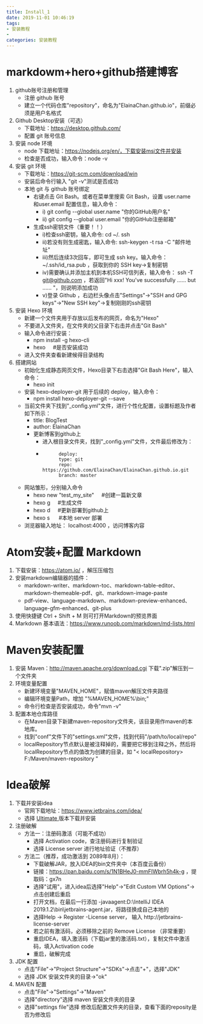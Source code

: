 ```yaml
---
title: Install_1
date: 2019-11-01 10:46:19
tags:
- 安装教程
-
categories: 安装教程
---
```

# markdowm+hero+github搭建博客
1. github账号注册和管理
    - 注册 github 账号
    - 建立一个代码仓库"repository"，命名为"ElainaChan.github.io"，前缀必须是用户名格式
2. Github Desktop安装（可选）
    - 下载地址：https://desktop.github.com/
    - 配置 git 账号信息
3. 安装 node 环境
    - node 下载地址：https://nodejs.org/en/，下载安装msi文件并安装
    - 检查是否成功，输入命令：node -v
4. 安装 git 环境
    - 下载地址：https://git-scm.com/download/win
    - 安装后命令行输入 "git -v"测试是否成功
    - 本地 git 与 github 账号绑定
        - 右键点击 Git Bash。或者在菜单里搜索 Git Bash，设置 user.name 和user.email 配置信息，输入命令：
            - i) git config --global user.name "你的GitHub用户名"
            - ii) git config --global user.email "你的GitHub注册邮箱"
        - 生成ssh密钥文件（重要！！）
            - i)检查ssh密钥，输入命令:   cd ~/. ssh
            - ii)若没有则生成密匙，输入命令:   ssh-keygen -t rsa -C "邮件地址"
            - iii)然后连续3次回车，即可生成 ssh key。输入命令： ~/.ssh/id_rsa.pub  ，获取到你的 SSH key->复制密钥
            - iv)需要确认并添加主机到本机SSH可信列表，输入命令：  ssh -T git@github.com  ，若返回"Hi xxx! You've successfully …… but …… "，则说明添加成功
            - v)登录 Github ，右边栏头像点击"Settings"->"SSH and GPG keys"->"New SSH key"->复制刚刚的ssh密钥
5. 安装 Hexo 环境
    - 新建一个文件夹用于存放以后发布的网页，命名为"Hexo"
    - 不要进入文件夹，在文件夹的父目录下右击并点击"Git Bash"
    - 输入命令进行安装：
        - npm install -g hexo-cli
        - hexo  &nbsp;&nbsp;&nbsp;  #是否安装成功
    - 进入文件夹查看新建候得目录结构
6. 搭建网站
    - 初始化生成静态网页文件，Hexo目录下右击选择"Git Bash Here"，输入命令：
        - hexo init
    - 安装 hexo-deployer-git 用于后续的 deploy，输入命令：
        - npm install hexo-deployer-git --save
    - 当前文件夹下找到"_config.yml"文件，进行个性化配置，设置标题及作者如下所示：
        - title: BlogTest
        - author: ElainaChan
      - 更新博客到github上
        - 进入根目录文件夹，找到"_config.yml"文件，文件最后修改为：
        -           deploy:
                    type: git
                    repo: https://github.com/ElainaChan/ElainaChan.github.io.git
                    branch: master
    - 网站雏形，分别输入命令
        - hexo new "test_my_site"   &nbsp;&nbsp;&nbsp;  #创建一篇新文章
        - hexo g   &nbsp;&nbsp;&nbsp;                 #生成文件
        - hexo d   &nbsp;&nbsp;&nbsp;                 #更新部署到github上
        - hexo s   &nbsp;&nbsp; &nbsp;            #本地 server 部署
    - 浏览器输入地址：  localhost:4000   ，访问博客内容

# Atom安装+配置 Markdown
1. 下载安装：https://atom.io/ ，解压压缩包
2. 安装markdown编辑器的插件：
    - markdown-writer、markdown-toc、markdown-table-editor、markdown-themeable-pdf、git、markdown-image-paste
    - pdf-view、language-markdown、markdown-preview-enhanced、language-gfm-enhanced、git-plus
3. 使用快捷键 Ctrl + Shift + M 则可打开Markdown的预览界面
4. Markdown 基本语法：https://www.runoob.com/markdown/md-lists.html

# Maven安装配置
1. 安装 Maven：http://maven.apache.org/download.cgi 下载".zip"解压到一个文件夹
2. 环境变量配置
    - 新建环境变量"MAVEN_HOME"，赋值maven解压文件夹路径
    - 编辑环境变量Path，增加 "%MAVEN_HOME%\bin\;"
    - 命令行检查是否安装成功，命令"mvn -v"
3. 配置本地仓库路径
    - 在Maven目录下新建maven-repository文件夹，该目录用作maven的本地库。
    - 找到"conf"文件下的"settings.xml"文件，找到代码"<localRepository>/path/to/local/repo</localRepository>"
    - localRepository节点默认是被注释掉的，需要把它移到注释之外，然后将localRepository节点的值改为创建的目录，如 "< localRepository> F:/Maven/maven-repository </localRepository>"

# Idea破解
1. 下载并安装idea
    - 官网下载地址：https://www.jetbrains.com/idea/
    - 选择 <u> Ultimate </u> 版本下载并安装
2. 注册破解
    - 方法一：注册码激活（可能不成功）
      - 选择 Activation code，查注册码进行复制验证
      - 选择 License server 进行地址验证（不推荐）
    - 方法二（推荐，成功激活到 2089年8月）：
        - 下载破解JAR，放入IDEA的bin文件夹中（本百度云备份）
        - 链接：https://pan.baidu.com/s/1N1BHeJ0-mmFIWbrh5h4k-g ，提取码：gx7n
        - 选择"试用"，进入idea后选择"Help"->"Edit Custom VM Options"->点击创建后重启
        - 打开文档，在最后一行添加  -javaagent:D:\IntelliJ IDEA 2019.1.2\bin\jetbrains-agent.jar，将路径换成自己本地的
        - 选择Help -> Register -License server， 输入 http://jetbrains-license-server
        - 若之前有激活码，必须移除之前的 Remove License （非常重要）
        - 重启IDEA，填入激活码（下载jar里的激活码.txt），复制文件中激活码，填入Activation code
        - 重启，破解完成
3. JDK 配置
    - 点击"File"->"Project Structure"->"SDKs"->点击"+"，选择"JDK"
    - 选择 JDK 安装文件夹的目录->"ok"
4. MAVEN 配置
    - 点击"File"->"Settings"->"Maven"
    - 选择"directory"选择 maven 安装文件夹的目录
    - 选择"settings file"选择 修改后配置文件夹的目录，查看下面的reposity是否为修改后
